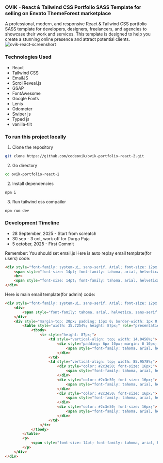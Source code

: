 ### OVIK - React & Tailwind CSS Portfolio SASS Template for selling on Envato ThemeForest marketplace
A professional, modern, and responsive React & Tailwind CSS portfolio SASS template for developers, designers, freelancers, and agencies to showcase their work and services. This template is designed to help you create a stunning online presence and attract potential clients.
![ovik-react-screenshort](https://ovikbiswas.wordpress.com/wp-content/uploads/2025/10/ovik-react-screenshort.png)

### Technologies Used
- React
- Tailwind CSS
- EmailJS
- ScrollReveal.js
- GSAP
- FontAwesome
- Google Fonts
- Lenis
- Odometer
- Swiper js
- Typed js
- vanilla-tilt

### To run this project locally
1. Clone the repository
```bash
git clone https://github.com/codeovik/ovik-portfolio-react-2.git
```
2. Go directory
```bash
cd ovik-portfolio-react-2
```
2. Install dependencies
```bash
npm i
```
3. Run tailwind css compailor
```bash
npm run dev
```

### Development Timeline
- 28 September, 2025 - Start from screatch
- 30 sep - 3 oct, work off for Durga Puja
- 5 october, 2025 - First Commit

Remember: You should set email.js
Here is auto replay email template(for users) code:
```html
<div style="font-family: system-ui, sans-serif, Arial; font-size: 12px;">
    <span style="font-size: 14pt; font-family: tahoma, arial, helvetica, sans-serif;">Hello {{user_name}},</span>
    <br>
    <span style="font-size: 14pt; font-family: tahoma, arial, helvetica, sans-serif;">Thank you for contacting me. I will get back to you soon.</span>
</div>
```

Here is main email template(for admin) code:
```html
<div style="font-family: system-ui, sans-serif, Arial; font-size: 12px;">
    <div>
        <span style="font-family: tahoma, arial, helvetica, sans-serif;">Here is the detailed data that {{user_name}} submited.</span>
    </div>
    <div style="margin-top: 20px; padding: 15px 0; border-width: 1px 0; border-style: dashed; border-color: lightgrey;">
        <table style="width: 35.7254%; height: 87px;" role="presentation">
            <tbody>
                <tr style="height: 87px;">
                    <td style="vertical-align: top; width: 14.0456%;">
                        <div style="padding: 6px 10px; margin: 0 10px; background-color: aliceblue; border-radius: 5px; font-size: 26px;" role="img">
                            <span style="font-family: tahoma, arial, helvetica, sans-serif;">👤</span>
                        </div>
                    </td>
                    <td style="vertical-align: top; width: 85.9578%;">
                        <div style="color: #2c3e50; font-size: 16px;">
                            <span style="font-family: tahoma, arial, helvetica, sans-serif;"><strong>Name:</strong> {{user_name}}</span>
                        </div>
                        <div style="color: #2c3e50; font-size: 16px;">
                            <span style="font-family: tahoma, arial, helvetica, sans-serif;"><strong>Company:</strong> {{user_company}}</span>
                        </div>
                        <div style="color: #2c3e50; font-size: 16px;">
                            <span style="font-family: tahoma, arial, helvetica, sans-serif;"><strong>Email:</strong> {{user_email}}</span>
                        </div>
                        <div style="color: #2c3e50; font-size: 16px;">
                            <span style="font-family: tahoma, arial, helvetica, sans-serif;"><strong>Phone:</strong> {{user_phone}}</span>
                        </div>
                    </td>
                </tr>
            </tbody>
        </table>
        <p>
            <span style="font-size: 14pt; font-family: tahoma, arial, helvetica, sans-serif;"><strong>Message:</strong> {{user_message}}</span>
        </p>
    </div>
</div>
```